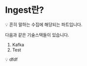 # Ingest란?

<aside>
💡 흔히 말하는 수집에 해당되는 파트입니다.  

다음과 같은 기술스택들이 있습니다.
</aside>

1.  Kafka  
2.  Test

<aside>
💡 dfdf
